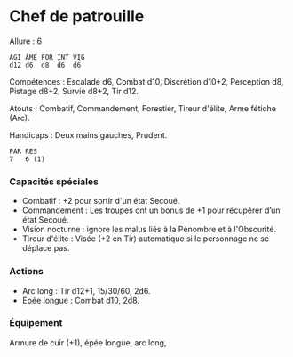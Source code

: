 # Chef de patrouille

Allure : 6

	AGI	ÂME	FOR	INT	VIG
	d12	d6	d8	d6	d6

Compétences : Escalade d6, Combat d10, Discrétion d10+2, Perception d8, Pistage d8+2, Survie d8+2, Tir d12.

Atouts : Combatif, Commandement, Forestier, Tireur d'élite, Arme fétiche (Arc).

Handicaps : Deux mains gauches, Prudent.

	PAR	RES
	7	6 (1)

### Capacités spéciales
- Combatif : +2 pour sortir d'un état Secoué.
- Commandement : Les troupes ont un bonus de +1 pour récupérer d’un état Secoué.
- Vision nocturne : ignore les malus liés à la Pénombre et à l'Obscurité.
- Tireur d'élite : Visée (+2 en Tir) automatique si le personnage ne se déplace pas.

### Actions
- Arc long : Tir d12+1, 15/30/60, 2d6.
- Epée longue : Combat d10, 2d8.

### Équipement
Armure de cuir (+1), épée longue, arc long,
